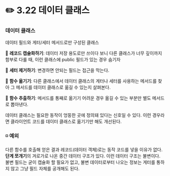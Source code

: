 # ✏️ 3.22 데이터 클래스

### 데이터 클래스

데이터 필드와 게터/세터 메서드로만 구성된 클래스

📍 **레코드 캡슐화하기**: 데이터 저장 용도로만 쓰이다 보니 다른 클래스가 너무 깊이까지 함부로 다룰 때, 이런 클래스에 public 필드가 있는 경우 숨기자

📍 **세터 제거하기**: 변경하면 안되는 필드는 접근을 막는다.

📍 **함수 옮기기**: 다른 클래스에서 데이터 클래스의 게터나 세터를 사용하는 메서드를 찾아 그 메서드를 데이터 클래스로 옮길 수 있는지 살펴본다.

📍 **함수 추출하기**: 메서드를 통째로 옮기기 어려운 경우 옮길 수 있는 부분만 별도 메서드로 뽑아낸다.



데이터 클래스는 필요한 동작이 엉뚱한 곳에 정의돼 있다는 신호일 수 있다. 이런 경우라면 클라이언트 코드를 데이터 클래스로 옮기기만 해도 개선된다.

### ◽️ 예외

다른 함수를 호출해 얻은 결과 레코드(데이터 객체)로는 동작 코드를 넣을 이유가 없다. **단계 쪼개기**의 겨로가로 나온 중간 데이터 구조가 있다. 이런 데이터 구조는 불변이다. 불변 필드는 굳이 캡슐화 할 필요가 없고, 불변 데이터로부터 나오는 정보는 게터를 통하지 않고 그냥 필드 자체를 공개해도 된다.
